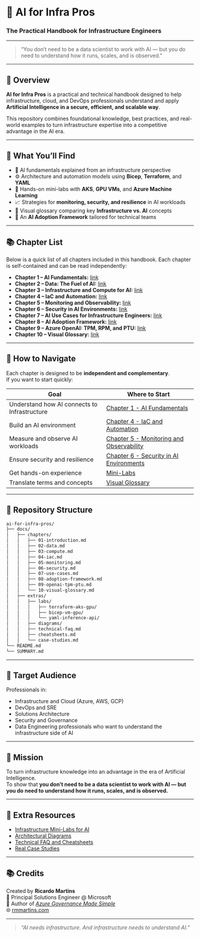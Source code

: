 # 🤖 AI for Infra Pros  
### The Practical Handbook for Infrastructure Engineers  

---

> “You don’t need to be a data scientist to work with AI — but you do need to understand how it runs, scales, and is observed.”

---

## 🧭 Overview

**AI for Infra Pros** is a practical and technical handbook designed to help infrastructure, cloud, and DevOps professionals understand and apply **Artificial Intelligence in a secure, efficient, and scalable way**.

This repository combines foundational knowledge, best practices, and real-world examples to turn infrastructure expertise into a competitive advantage in the AI era.

---

## 🧩 What You’ll Find

- 🧠 AI fundamentals explained from an infrastructure perspective  
- ⚙️ Architecture and automation models using **Bicep**, **Terraform**, and **YAML**  
- 🧪 Hands-on mini-labs with **AKS**, **GPU VMs**, and **Azure Machine Learning**  
- 📈 Strategies for **monitoring, security, and resilience** in AI workloads  
- 🧰 Visual glossary comparing key **Infrastructure vs. AI** concepts  
- 🧩 An **AI Adoption Framework** tailored for technical teams  

---

## 📚 Chapter List

Below is a quick list of all chapters included in this handbook. Each chapter is self-contained and can be read independently:

- **Chapter 1 – AI Fundamentals:** [link](docs/chapters/01-introduction.md)  
- **Chapter 2 – Data: The Fuel of AI:** [link](docs/chapters/02-data.md)  
- **Chapter 3 – Infrastructure and Compute for AI:** [link](docs/chapters/03-compute.md)  
- **Chapter 4 – IaC and Automation:** [link](docs/chapters/04-iac.md)  
- **Chapter 5 – Monitoring and Observability:** [link](docs/chapters/05-monitoring.md)  
- **Chapter 6 – Security in AI Environments:** [link](docs/chapters/06-security.md)  
- **Chapter 7 – AI Use Cases for Infrastructure Engineers:** [link](docs/chapters/07-use-cases.md)  
- **Chapter 8 – AI Adoption Framework:** [link](docs/chapters/08-adoption-framework.md)  
- **Chapter 9 – Azure OpenAI: TPM, RPM, and PTU:** [link](docs/chapters/09-openai-tpm-ptu.md)  
- **Chapter 10 – Visual Glossary:** [link](docs/chapters/10-visual-glossary.md)

---

## 🚀 How to Navigate

Each chapter is designed to be **independent and complementary**.  
If you want to start quickly:

| Goal | Where to Start |
|-----------|---------------|
| Understand how AI connects to Infrastructure | [Chapter 1 - AI Fundamentals](docs/chapters/01-introduction.md) |
| Build an AI environment | [Chapter 4 - IaC and Automation](docs/chapters/04-iac.md) |
| Measure and observe AI workloads | [Chapter 5 - Monitoring and Observability](docs/chapters/05-monitoring.md) |
| Ensure security and resilience | [Chapter 6 - Security in AI Environments](docs/chapters/06-security.md) |
| Get hands-on experience | [Mini-Labs](docs/extras/labs/) |
| Translate terms and concepts | [Visual Glossary](docs/chapters/10-visual-glossary.md) |
---

## 📂 Repository Structure

```bash
ai-for-infra-pros/
├── docs/
│   ├── chapters/
│   │   ├── 01-introduction.md
│   │   ├── 02-data.md
│   │   ├── 03-compute.md
│   │   ├── 04-iac.md
│   │   ├── 05-monitoring.md
│   │   ├── 06-security.md
│   │   ├── 07-use-cases.md
│   │   ├── 08-adoption-framework.md
│   │   ├── 09-openai-tpm-ptu.md
│   │   └── 10-visual-glossary.md
│   ├── extras/
│   │   ├── labs/
│   │   │   ├── terraform-aks-gpu/
│   │   │   ├── bicep-vm-gpu/
│   │   │   └── yaml-inference-api/
│   │   ├── diagrams/
│   │   ├── technical-faq.md
│   │   ├── cheatsheets.md
│   │   └── case-studies.md
└── README.md
└── SUMMARY.md
```

---

## 🧩 Target Audience

Professionals in:

- Infrastructure and Cloud (Azure, AWS, GCP)  
- DevOps and SRE  
- Solutions Architecture  
- Security and Governance  
- Data Engineering professionals who want to understand the infrastructure side of AI  

---

## 💬 Mission

To turn infrastructure knowledge into an advantage in the era of Artificial Intelligence.  
To show that **you don’t need to be a data scientist to work with AI — but you do need to understand how it runs, scales, and is observed.**

---

## 🧪 Extra Resources

- [Infrastructure Mini-Labs for AI](docs/extras/labs/)  
- [Architectural Diagrams](docs/extras/diagrams/README.md)  
- [Technical FAQ and Cheatsheets](docs/extras/technical-faq.md)  
- [Real Case Studies](docs/extras/case-studies.md)

---

## 📚 Credits

Created by **Ricardo Martins**  
📍 Principal Solutions Engineer @ Microsoft  
📖 Author of [*Azure Governance Made Simple*](https://book.azgovernance.com/)  
🌐 [rmmartins.com](https://rmmartins.com)

---

> _“AI needs infrastructure. And infrastructure needs to understand AI.”_
